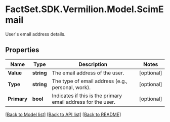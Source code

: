 # FactSet.SDK.Vermilion.Model.ScimEmail
User's email address details.

## Properties

Name | Type | Description | Notes
------------ | ------------- | ------------- | -------------
**Value** | **string** | The email address of the user. | [optional] 
**Type** | **string** | The type of email address (e.g., personal, work). | [optional] 
**Primary** | **bool** | Indicates if this is the primary email address for the user. | [optional] 

[[Back to Model list]](../README.md#documentation-for-models) [[Back to API list]](../README.md#documentation-for-api-endpoints) [[Back to README]](../README.md)

